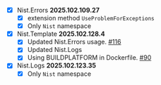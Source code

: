 - [x] Nist.Errors **2025.102.109.27**
    - [x] extension method `UseProblemForExceptions`
    - [x] Only `Nist` namespace
- [x] Nist.Template **2025.102.128.4**
    - [x] Updated Nist.Errors usage. [#116](https://github.com/astorDev/nist/issues/116)
    - [x] Updated Nist.Logs
    - [x] Using BUILDPLATFORM in Dockerfile. [#90](https://github.com/astorDev/nist/issues/90)
- [x] Nist.Logs **2025.102.123.35**
    - [x] Only `Nist` namespace